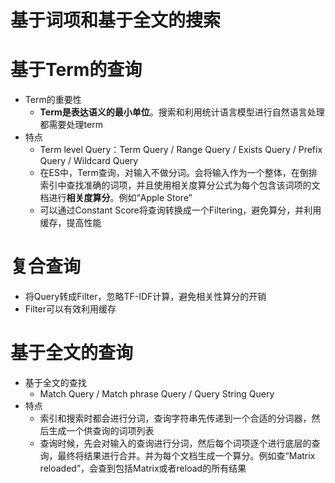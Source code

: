 # 基于词项和基于全文的搜索

# 基于Term的查询

- Term的重要性
  - **Term是表达语义的最小单位**。搜索和利用统计语言模型进行自然语言处理都需要处理term
- 特点
  - Term level Query：Term Query / Range Query / Exists Query / Prefix Query / Wildcard Query
  - 在ES中，Term查询，对输入不做分词。会将输入作为一个整体，在倒排索引中查找准确的词项，并且使用相关度算分公式为每个包含该词项的文档进行**相关度算分**。例如“Apple Store”
  - 可以通过Constant Score将查询转换成一个Filtering，避免算分，并利用缓存，提高性能

# 复合查询

- 将Query转成Filter，忽略TF-IDF计算，避免相关性算分的开销
- Filter可以有效利用缓存

# 基于全文的查询

- 基于全文的查找
  - Match Query / Match phrase Query / Query String Query
- 特点
  - 索引和搜索时都会进行分词，查询字符串先传递到一个合适的分词器，然后生成一个供查询的词项列表
  - 查询时候，先会对输入的查询进行分词，然后每个词项逐个进行底层的查询，最终将结果进行合并。并为每个文档生成一个算分。例如查“Matrix reloaded”，会查到包括Matrix或者reload的所有结果